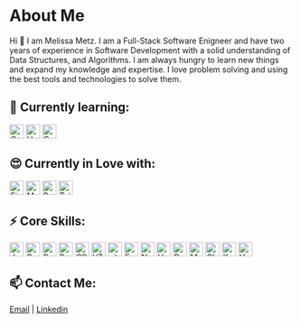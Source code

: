 # About Me
Hi 👋 I am Melissa Metz. I am a Full-Stack Software Enigneer and have two years of experience in Software Development with a solid understanding of Data Structures, and Algorithms. I am always hungry to learn new things and expand my knowledge and expertise. I love problem solving and using the best tools and technologies to solve them. 

## 🌱 Currently learning:
<img src="https://img.shields.io/badge/C++-282C34?logo=cplusplus" alt="C++ Logo" height="25"/>
<img src="https://img.shields.io/badge/Unreal_Engine-282C34?logo=unrealengine" alt="Unreal Engine Logo" height="25"/>
<img src="https://img.shields.io/badge/Contentful-282C34?logo=contentful" alt="Contentful Logo" height="25"/>

## 😍 Currently in Love with:
<img src="https://img.shields.io/badge/Figma-282C34?logo=figma" alt="Figma Logo" height="25"/>
<img src="https://img.shields.io/badge/MySQL-282C34?logo=MySQL&logoColor=f29111" alt="MySQL Logo" height="25"/>
<img src="https://img.shields.io/badge/Python-282C34?logo=python" alt="Python Logo" height="25"/>
<img src="https://img.shields.io/badge/Tailwind-282C34?logo=tailwindcss&logoColor=F7DFIE" alt="Tailwind CSS Logo" height="25"/>

## ⚡ Core Skills:
<img src="https://img.shields.io/badge/JavaScript-282C34?logo=javascript&logoColor=F7DFIE" alt="JavaScript Logo" height="25"/>
<img src="https://img.shields.io/badge/React-282C34?logo=react&logoColor=61DAFB" alt="React Logo" height="25"/>
<img src="https://img.shields.io/badge/PostgreSQL-282C34?logo=postgresql&logoColor=0064a5" alt="PostgreSQL Logo" height="25"/>
<img src="https://img.shields.io/badge/Bootstrap-282C34?logo=bootstrap" alt="Bootstrap" height="25"/>
<img src="https://img.shields.io/badge/CSS-282C34?logo=C&logoColor=264de4" alt="CSS Logo" height="25"/>
<img src="https://img.shields.io/badge/HTML-282C34?logo=html5&logoColor=e34c26" alt="HTML Logo" height="25"/>
<img src="https://img.shields.io/badge/git-282C34?logo=git&logoColor=e34c26" alt="git Logo" height="25"/>
<img src="https://img.shields.io/badge/Express-282C34?logo=express" alt="Express Logo" height="25"/>
<img src="https://img.shields.io/badge/Node.js-282C34?logo=node.js" alt="Node.js Logo" height="25"/>
<img src="https://img.shields.io/badge/Heroku-282C34?logo=Heroku&logoColor=6762a6" alt="Heroku Logo" height="25"/>
<img src="https://img.shields.io/badge/Render-282C34?logo=Render" alt="Render Logo" height="25"/>
<img src="https://img.shields.io/badge/Mocha-282C34?logo=Mocha&logoColor=964B00" alt="Mocha Logo" height="25"/>
<img src="https://img.shields.io/badge/Chai-282C34?logo=Chai&logoColor=FF0000" alt="Chai Logo" height="25"/>
<img src="https://img.shields.io/badge/Knex.js-282C34?logo=knex.js" alt="Knex Logo" height="25"/>
<img src="https://img.shields.io/badge/Vercel-282C34?logo=vercel" alt="Vercel Logo" height="25"/>

## 📫 Contact Me:
[Email](melissaemetz@gmail.com) | [Linkedin](https://www.linkedin.com/in/metzmelissa/)
